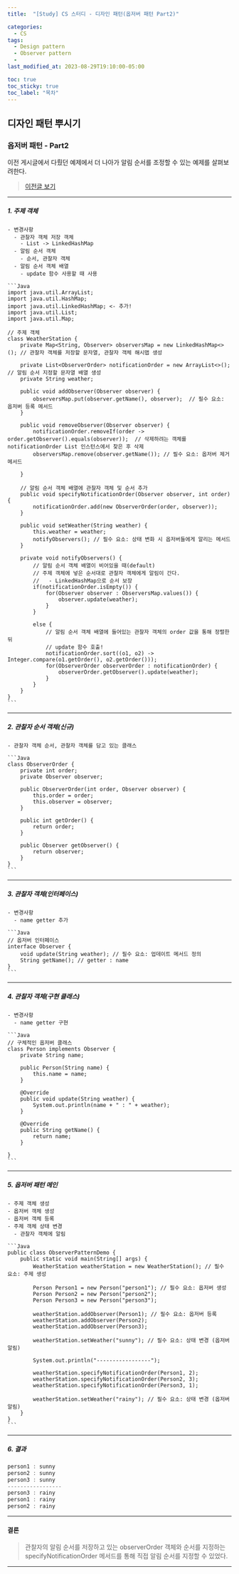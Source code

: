 ```yaml
---
title:  "[Study] CS 스터디 - 디자인 패턴(옵저버 패턴 Part2)"

categories:
  - CS
tags:
  - Design pattern
  - Observer pattern
  -
last_modified_at: 2023-08-29T19:10:00-05:00

toc: true
toc_sticky: true
toc_label: "목차"
---
```



## 디자인 패턴 뿌시기

### 옵저버 패턴 - Part2

이전 게시글에서 다뤘던 예제에서 더 나아가 알림 순서를 조정할 수 있는 예제를 살펴보려한다.

> [이전글 보기](https://jun971006.github.io/cs/Observer-Pattern-part1)

<hr>

##### 1. 주제 객체
    - 변경사항
      - 관찰자 객체 저장 객체 
        - List -> LinkedHashMap
      - 알림 순서 객체
        - 순서, 관찰자 객체
      - 알림 순서 객체 배열
        - update 함수 사용할 때 사용

    ```Java
    import java.util.ArrayList;
    import java.util.HashMap;
    import java.util.LinkedHashMap; <- 추가!
    import java.util.List;
    import java.util.Map;

    // 주제 객체
    class WeatherStation {
        private Map<String, Observer> observersMap = new LinkedHashMap<>(); // 관찰자 객체를 저장할 문자열, 관찰자 객체 해시맵 생성

        private List<ObserverOrder> notificationOrder = new ArrayList<>(); // 알림 순서 지정할 문자열 배열 생성
        private String weather;

        public void addObserver(Observer observer) {
            observersMap.put(observer.getName(), observer);  // 필수 요소: 옵저버 등록 메서드           
        }

        public void removeObserver(Observer observer) {
            notificationOrder.removeIf(order -> order.getObserver().equals(observer));  // 삭제하려는 객체를 notificationOrder List 인스턴스에서 찾은 후 삭제
            observersMap.remove(observer.getName()); // 필수 요소: 옵저버 제거 메서드

        }

        // 알림 순서 객체 배열에 관찰자 객체 및 순서 추가
        public void specifyNotificationOrder(Observer observer, int order) {
            notificationOrder.add(new ObserverOrder(order, observer));
        }

        public void setWeather(String weather) {
            this.weather = weather;
            notifyObservers(); // 필수 요소: 상태 변화 시 옵저버들에게 알리는 메서드
        }

        private void notifyObservers() {
            // 알림 순서 객체 배열이 비어있을 때(default)
            // 주제 객체에 넣은 순서대로 관찰자 객체에게 알림이 간다.
            //   - LinkedHashMap으로 순서 보장
            if(notificationOrder.isEmpty()) {
                for(Observer observer : ObserversMap.values()) {
                    observer.update(weather);
                }
            }

            else {
                // 알림 순서 객체 배열에 들어있는 관찰자 객체의 order 값을 통해 정렬한 뒤 
                // update 함수 호출!
                notificationOrder.sort((o1, o2) -> Integer.compare(o1.getOrder(), o2.getOrder()));
                for(ObserverOrder observerOrder : notificationOrder) {
                    observerOrder.getObserver().update(weather);
                }
            }
        }
    }
    ```

<hr>

##### 2. <strong>관찰자 순서 객체</strong>(신규)
    - 관찰자 객체 순서, 관찰자 객체를 담고 있는 클래스

    ```Java
    class ObserverOrder {
        private int order;
        private Observer observer;

        public ObserverOrder(int order, Observer observer) {
            this.order = order;
            this.observer = observer;
        }

        public int getOrder() {
            return order;
        }

        public Observer getObserver() {
            return observer;
        }
    }
    ```

<hr>

##### 3. 관찰자 객체(인터페이스)
    - 변경사항
      - name getter 추가

    ```Java
    // 옵저버 인터페이스
    interface Observer {
        void update(String weather); // 필수 요소: 업데이트 메서드 정의
        String getName(); // getter : name
    }
    ```

<hr>

##### 4. 관찰자 객체(구현 클래스)
    - 변경사항
      - name getter 구현

    ```Java
    // 구체적인 옵저버 클래스
    class Person implements Observer {
        private String name;

        public Person(String name) {
            this.name = name;
        }

        @Override
        public void update(String weather) {
            System.out.println(name + " : " + weather);
        }

        @Override
        public String getName() {
            return name;
        }

    }
    ```

<hr>

##### 5. 옵저버 패턴 메인
    - 주제 객체 생성
    - 옵저버 객체 생성
    - 옵저버 객체 등록
    - 주제 객체 상태 변경
      - 관찰자 객체에 알림

    ```Java
    public class ObserverPatternDemo {
        public static void main(String[] args) {
            WeatherStation weatherStation = new WeatherStation(); // 필수 요소: 주제 생성

            Person Person1 = new Person("person1"); // 필수 요소: 옵저버 생성
            Person Person2 = new Person("person2");
            Person Person3 = new Person("person3");

            weatherStation.addObserver(Person1); // 필수 요소: 옵저버 등록
            weatherStation.addObserver(Person2);
            weatherStation.addObserver(Person3);

            weatherStation.setWeather("sunny"); // 필수 요소: 상태 변경 (옵저버 알림)
            
            System.out.println("-----------------");

            weatherStation.specifyNotificationOrder(Person1, 2);
            weatherStation.specifyNotificationOrder(Person2, 3);
            weatherStation.specifyNotificationOrder(Person3, 1);

            weatherStation.setWeather("rainy"); // 필수 요소: 상태 변경 (옵저버 알림)
        }
    }
    ```
    
<hr>

##### 6. 결과

   ```Java
   person1 : sunny
   person2 : sunny
   person3 : sunny
   -----------------
   person3 : rainy
   person1 : rainy
   person2 : rainy
   ```

<hr>

#### 결론
> 관찰자의 알림 순서를 저장하고 있는 observerOrder 객체와 순서를 지정하는 specifyNotificationOrder 메서드를 통해 직접 알림 순서를 지정할 수 있었다.

<hr>